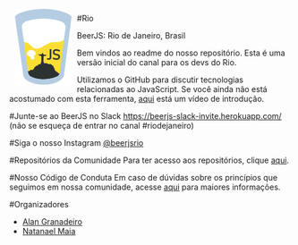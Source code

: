 
<img src="https://github.com/beerjs/rio/blob/master/images/beerjs.png?raw=true" align="left" hspace="10" vspace="6" width="20%">
<p>

#Rio <p>
BeerJS: Rio de Janeiro, Brasil <p>

Bem vindos ao readme do nosso repositório. Esta é uma versão inicial do canal para os devs do Rio.

Utilizamos o GitHub para discutir tecnologias relacionadas ao JavaScript. Se você ainda não está acostumado com esta ferramenta, <a href="https://www.youtube.com/watch?v=KlrJVSJRUN4">aqui</a> está um vídeo de introdução.
<br>

#Junte-se ao BeerJS no Slack
https://beerjs-slack-invite.herokuapp.com/ (não se esqueça de entrar no canal #riodejaneiro)
<br>

#Siga o nosso Instagram 
<a href="https://instagram.com/beerjsrio">@beerjsrio</a>
<br>

#Repositórios da Comunidade
Para ter acesso aos repositórios, clique <a href="https://github.com/beerjs/rio/blob/master/repositorios.md">aqui</a>.
<br>

#Nosso Código de Conduta
Em caso de dúvidas sobre os princípios que seguimos em nossa comunidade, acesse <a href="https://github.com/stumpsyn/policies">aqui</a> para maiores informações.

#Organizadores
<ul>
  <li><a href="https://github.com/agranadeiro">Alan Granadeiro</a></li>
  <li><a href="https://github.com/nmaia">Natanael Maia</a></li>
</ul>
